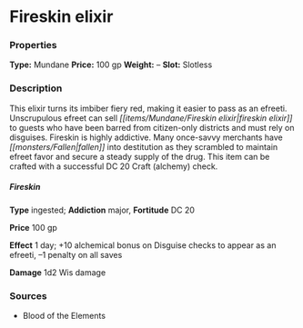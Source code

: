 ﻿---
Title: "Fireskin elixir"
Type: "Mundane"
Price: "100 gp"
Weight: "–"
Slot: "Slotless"
Description: |
  "This elixir turns its imbiber fiery red, making it easier to pass as an efreeti. Unscrupulous efreet can sell fireskin elixir to guests who have been barred from citizen-only districts and must rely on disguises. Fireskin is highly addictive. Many once-savvy merchants have fallen into destitution as they scrambled to maintain efreet favor and secure a steady supply of the drug. This item can be crafted with a successful DC 20 Craft (alchemy) check.
  ### Fireskin
  **Type** ingested; **Addiction** major, **Fortitude** DC 20
  **Price** 100 gp
  **Effect** 1 day; +10 alchemical bonus on Disguise checks to appear as an efreeti, –1 penalty on all saves
  **Damage** 1d2 Wis damage"
Sources: "['Blood of the Elements']"
---

# Fireskin elixir

### Properties

**Type:** Mundane **Price:** 100 gp **Weight:** – **Slot:** Slotless

### Description

This elixir turns its imbiber fiery red, making it easier to pass as an efreeti. Unscrupulous efreet can sell _[[items/Mundane/Fireskin elixir|fireskin elixir]]_ to guests who have been barred from citizen-only districts and must rely on disguises. Fireskin is highly addictive. Many once-savvy merchants have _[[monsters/Fallen|fallen]]_ into destitution as they scrambled to maintain efreet favor and secure a steady supply of the drug. This item can be crafted with a successful DC 20 Craft (alchemy) check.

##### Fireskin

**Type** ingested; **Addiction** major, **Fortitude** DC 20

**Price** 100 gp

**Effect** 1 day; +10 alchemical bonus on Disguise checks to appear as an efreeti, –1 penalty on all saves

**Damage** 1d2 Wis damage

### Sources

* Blood of the Elements